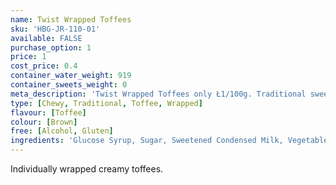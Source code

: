 ```yaml
---
name: Twist Wrapped Toffees
sku: 'HBG-JR-110-01'
available: FALSE
purchase_option: 1
price: 1
cost_price: 0.4
container_water_weight: 919
container_sweets_weight: 0
meta_description: 'Twist Wrapped Toffees only Ł1/100g. Traditional sweets and more at Humbugs Confectionery Store. Specialists in satisfying your sweet tooth!'
type: [Chewy, Traditional, Toffee, Wrapped]
flavour: [Toffee]
colour: [Brown]
free: [Alcohol, Gluten]
ingredients: 'Glucose Syrup, Sugar, Sweetened Condensed Milk, Vegetable Oil, Butter, Salt, Emulsifier: E471; Flavourings'
---
```

Individually wrapped creamy toffees.